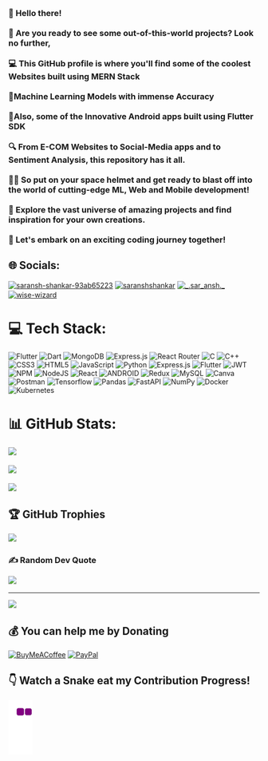 <h3><br>👋 Hello there!<br><br>🚀 Are you ready to see some out-of-this-world projects? Look no further,<br><br>💻 This GitHub profile is where you'll find some of the coolest Websites built using MERN Stack<br><br>🤖Machine Learning Models with immense Accuracy<br><br> 📱Also, some of the Innovative Android apps built using Flutter SDK<br><br>🔍 From E-COM Websites to Social-Media apps and to Sentiment Analysis, this repository has it all.<br><br>🧑‍🚀 So put on your space helmet and get ready to blast off into the world of cutting-edge ML, Web and Mobile development!<br><br>🌌 Explore the vast universe of amazing projects and find inspiration for your own creations.<br><br>🚀 Let's embark on an exciting coding journey together!</h3>


## 🌐 Socials:
<a href="https://linkedin.com/in/saransh-shankar-93ab65223" target="blank"><img align="center" src="https://raw.githubusercontent.com/rahuldkjain/github-profile-readme-generator/master/src/images/icons/Social/linked-in-alt.svg" alt="saransh-shankar-93ab65223" height="30" width="40" /></a>
<a href="https://kaggle.com/saranshshankar" target="blank"><img align="center" src="https://raw.githubusercontent.com/rahuldkjain/github-profile-readme-generator/master/src/images/icons/Social/kaggle.svg" alt="saranshshankar" height="30" width="40" /></a>
<a href="https://instagram.com/_.sar_ansh._" target="blank"><img align="center" src="https://raw.githubusercontent.com/rahuldkjain/github-profile-readme-generator/master/src/images/icons/Social/instagram.svg" alt="_.sar_ansh._" height="30" width="40" /></a>
<a href="https://www.leetcode.com/wise-wizard" target="blank"><img align="center" src="https://raw.githubusercontent.com/rahuldkjain/github-profile-readme-generator/master/src/images/icons/Social/leet-code.svg" alt="wise-wizard" height="30" width="40" /></a>

# 💻 Tech Stack:
![Flutter](https://img.shields.io/badge/Flutter-%2302569B.svg?style=for-the-badge&logo=Flutter&logoColor=white) ![Dart](https://img.shields.io/badge/dart-%230175C2.svg?style=for-the-badge&logo=dart&logoColor=white) ![MongoDB](https://img.shields.io/badge/MongoDB-%234ea94b.svg?style=for-the-badge&logo=mongodb&logoColor=white) ![Express.js](https://img.shields.io/badge/express.js-%23404d59.svg?style=for-the-badge&logo=express&logoColor=%2361DAFB) ![React Router](https://img.shields.io/badge/React_Router-CA4245?style=for-the-badge&logo=react-router&logoColor=white) ![C](https://img.shields.io/badge/c-%2300599C.svg?style=for-the-badge&logo=c&logoColor=white) ![C++](https://img.shields.io/badge/c++-%2300599C.svg?style=for-the-badge&logo=c%2B%2B&logoColor=white) ![CSS3](https://img.shields.io/badge/css3-%231572B6.svg?style=for-the-badge&logo=css3&logoColor=white) ![HTML5](https://img.shields.io/badge/html5-%23E34F26.svg?style=for-the-badge&logo=html5&logoColor=white) ![JavaScript](https://img.shields.io/badge/javascript-%23323330.svg?style=for-the-badge&logo=javascript&logoColor=%23F7DF1E) ![Python](https://img.shields.io/badge/python-3670A0?style=for-the-badge&logo=python&logoColor=ffdd54) ![Express.js](https://img.shields.io/badge/express.js-%23404d59.svg?style=for-the-badge&logo=express&logoColor=%2361DAFB) ![Flutter](https://img.shields.io/badge/Flutter-%2302569B.svg?style=for-the-badge&logo=Flutter&logoColor=white) ![JWT](https://img.shields.io/badge/JWT-black?style=for-the-badge&logo=JSON%20web%20tokens) ![NPM](https://img.shields.io/badge/NPM-%23000000.svg?style=for-the-badge&logo=npm&logoColor=white) ![NodeJS](https://img.shields.io/badge/node.js-6DA55F?style=for-the-badge&logo=node.js&logoColor=white) ![React](https://img.shields.io/badge/react-%2320232a.svg?style=for-the-badge&logo=react&logoColor=%2361DAFB) ![ANDROID](https://img.shields.io/badge/android-%2320232a.svg?style=for-the-badge&logo=android&logoColor=%a4c639) ![Redux](https://img.shields.io/badge/redux-%23593d88.svg?style=for-the-badge&logo=redux&logoColor=white) ![MySQL](https://img.shields.io/badge/mysql-%2300f.svg?style=for-the-badge&logo=mysql&logoColor=white) ![Canva](https://img.shields.io/badge/Canva-%2300C4CC.svg?style=for-the-badge&logo=Canva&logoColor=white) ![Postman](https://img.shields.io/badge/Postman-FF6C37?style=for-the-badge&logo=postman&logoColor=white) ![Tensorflow](https://img.shields.io/badge/Tensorflow-%23FF6F00.svg?style=for-the-badge&logo=Tensorflow&logoColor=white) ![Pandas](https://img.shields.io/badge/Pandas-%23150458.svg?style=for-the-badge&logo=Pandas&logoColor=white) ![FastAPI](https://img.shields.io/badge/FastAPI-%23007D6E.svg?style=for-the-badge&logo=FastAPI&logoColor=white) ![NumPy](https://img.shields.io/badge/NumPy-%23013243.svg?style=for-the-badge&logo=NumPy&logoColor=white) ![Docker](https://img.shields.io/badge/Docker-%232496ED.svg?style=for-the-badge&logo=Docker&logoColor=white) ![Kubernetes](https://img.shields.io/badge/Kubernetes-%23326CE5.svg?style=for-the-badge&logo=Kubernetes&logoColor=white)
# 📊 GitHub Stats:
![](https://github-readme-stats.vercel.app/api?username=Wise-Wizard&theme=dracula&hide_border=false&include_all_commits=true&count_private=true)<br/><br/>
![](https://github-readme-streak-stats.herokuapp.com/?user=Wise-Wizard&theme=dracula&hide_border=false)<br/><br/>
![](https://github-readme-stats.vercel.app/api/top-langs/?username=Wise-Wizard&theme=dracula&hide_border=false&include_all_commits=true&count_private=true&layout=compact)

## 🏆 GitHub Trophies
![](https://github-profile-trophy.vercel.app/?username=Wise-Wizard&theme=darkhub&no-frame=false&no-bg=false&margin-w=4)

### ✍️ Random Dev Quote
![](https://quotes-github-readme.vercel.app/api?type=horizontal&theme=tokyonight)

---
[![](https://visitcount.itsvg.in/api?id=Wise-Wizard&icon=6&color=8)](https://visitcount.itsvg.in)

  ## 💰 You can help me by Donating
  [![BuyMeACoffee](https://img.shields.io/badge/Buy%20Me%20a%20Coffee-ffdd00?style=for-the-badge&logo=buy-me-a-coffee&logoColor=black)](https://buymeacoffee.com/sarashankar) [![PayPal](https://img.shields.io/badge/PayPal-00457C?style=for-the-badge&logo=paypal&logoColor=white)](https://paypal.me/sarashankar) 

 
## 👇 Watch a Snake eat my Contribution Progress!
![snake gif](https://github.com/Wise-Wizard/Wise-Wizard/blob/output/github-contribution-grid-snake.gif)

